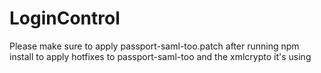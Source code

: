 ﻿# LoginControl

Please make sure to apply passport-saml-too.patch after running npm install to apply hotfixes to passport-saml-too and the xmlcrypto it's using
